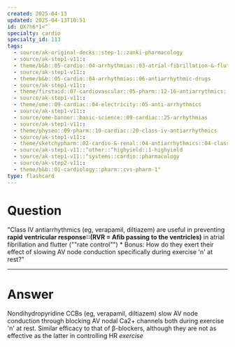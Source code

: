 ```yaml
---
created: 2025-04-13
updated: 2025-04-13T10:51
id: QX?h6*1<^`
specialty: cardio
specialty_id: 113
tags:
  - source/ak-original-decks::step-1::zanki-pharmacology
  - source/ak-step1-v11::
  - theme/b&b::05-cardio::04-arrhythmias::03-atrial-fibrillation-&-flutter
  - source/ak-step1-v11::
  - theme/b&b::05-cardio::04-arrhythmias::06-antiarrhythmic-drugs
  - source/ak-step1-v11::
  - theme/firstaid::07-cardiovascular::05-pharm::12-16-antiarrythmics::15-class-4-calcium-channel-blockers
  - source/ak-step1-v11::
  - theme/ome::09-cardiac::04-electricity::05-anti-arrhythmics
  - source/ak-step1-v11::
  - source/ome-banner::basic-science::09-cardiac::25-arrhythmias
  - source/ak-step1-v11::
  - theme/physeo::09-pharm::10-cardiac::20-class-iv-antiarrhythmics
  - source/ak-step1-v11::
  - theme/sketchypharm::02-cardio-&-renal::04-antiarrhythmics::04-class-iv
  - source/ak-step1-v11::^other::^highyield::1-highyield
  - source/ak-step1-v11::^systems::cardio::pharmacology
  - source/ak-step2-v11::
  - theme/b&b::01-cardiology::pharm::cvs-pharm-1"
type: flashcard
---
```


# Question
"Class IV antiarrhythmics (eg, verapamil, diltiazem) are useful in preventing **rapid ventricular response::(RVR = Afib passing to the ventricles)** in atrial fibrillation and flutter (""rate control"")   * Bonus: How do they exert their effect of slowing AV node conduction specifically during exercise 'n' at rest?"

---

# Answer
Nondihydropyridine CCBs (eg, verapamil, diltiazem) slow AV node conduction through blocking AV nodal Ca2+ channels both during exercise 'n' at rest. Similar efficacy to that of β-blockers, although they are not as effective as the latter in controlling HR *exercise*
